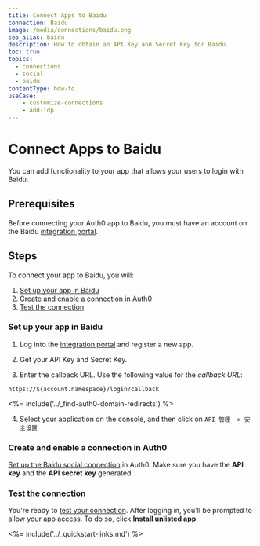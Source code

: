 ```yaml
---
title: Connect Apps to Baidu
connection: Baidu
image: /media/connections/baidu.png
seo_alias: baidu
description: How to obtain an API Key and Secret Key for Baidu.
toc: true
topics:
  - connections
  - social
  - baidu
contentType: how-to
useCase:
    - customize-connections
    - add-idp
---
```


# Connect Apps to Baidu

You can add functionality to your app that allows your users to login with Baidu.

## Prerequisites

Before connecting your Auth0 app to Baidu, you must have an account on the Baidu [integration portal](https://developer.baidu.com/dev).

## Steps

To connect your app to Baidu, you will:

1. [Set up your app in Baidu](#set-up-your-app-in-baidu)
2. [Create and enable a connection in Auth0](#create-and-enable-a-connection-in-auth0)
3. [Test the connection](#test-the-connection)

### Set up your app in Baidu

1. Log into the [integration portal](https://developer.baidu.com/dev) and register a new app.

2. Get your API Key and Secret Key.

3. Enter the callback URL. Use the following value for the <dfn data-key="callback">callback URL</dfn>:

  `https://${account.namespace}/login/callback`

<%= include('../_find-auth0-domain-redirects') %>

4. Select your application on the console, and then click on `API 管理 -> 安全设置`

### Create and enable a connection in Auth0

[Set up the Baidu social connection](/dashboard/guides/connections/set-up-connections-social) in Auth0. Make sure you have the **API key** and the **API secret key** generated.

### Test the connection

You're ready to [test your connection](/dashboard/guides/connections/test-connections-social). After logging in, you'll be prompted to allow your app access. To do so, click **Install unlisted app**.


<%= include('../_quickstart-links.md') %>
